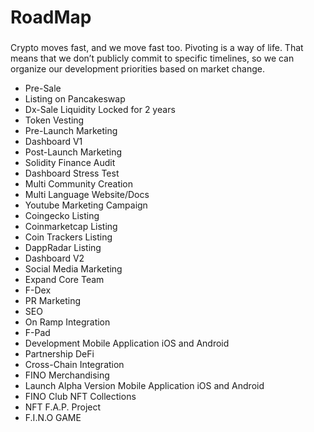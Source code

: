 # RoadMap

### &#x20;<a href="#this-is-not-a-roadmap-its-a-to-do-list" id="this-is-not-a-roadmap-its-a-to-do-list"></a>

Crypto moves fast, and we move fast too. Pivoting is a way of life. That means that we don’t publicly commit to specific timelines, so we can organize our development priorities based on market change.

* Pre-Sale
* Listing on Pancakeswap
* Dx-Sale Liquidity Locked for 2 years
* Token Vesting
* Pre-Launch Marketing
* Dashboard V1
* Post-Launch Marketing
* Solidity Finance Audit
* Dashboard Stress Test
* Multi Community Creation
* Multi Language Website/Docs
* Youtube Marketing Campaign
* Coingecko Listing
* Coinmarketcap Listing
* Coin Trackers Listing
* DappRadar Listing
* Dashboard V2
* Social Media Marketing
* Expand Core Team
* F-Dex
* PR Marketing
* SEO
* On Ramp Integration
* F-Pad
* Development Mobile Application iOS and Android
* Partnership DeFi
* Cross-Chain Integration
* FINO Merchandising
* Launch Alpha Version Mobile Application iOS and Android
* FINO Club NFT Collections
* NFT F.A.P. Project
* F.I.N.O GAME
